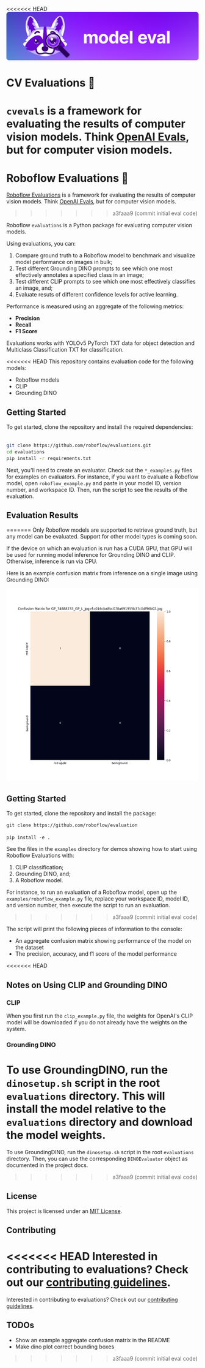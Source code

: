 <<<<<<< HEAD
![CV Evaluations banner](model-eval-banner.png)

# CV Evaluations 🔎

`cvevals` is a framework for evaluating the results of computer vision models. Think [OpenAI Evals](https://github.com/openai/evals), but for computer vision models.
=======
# Roboflow Evaluations 🔎

[Roboflow Evaluations](https://github.com/roboflow/evaluations) is a framework for evaluating the results of computer vision models. Think [OpenAI Evals](https://github.com/openai/evals), but for computer vision models.
>>>>>>> a3faaa9 (commit initial eval code)

Roboflow `evaluations` is a Python package for evaluating computer vision models.

Using evaluations, you can:

1. Compare ground truth to a Roboflow model to benchmark and visualize model performance on images in bulk;
2. Test different Grounding DINO prompts to see which one most effectively annotates a specified class in an image;
3. Test different CLIP prompts to see which one most effectively classifies an image, and;
4. Evaluate resuts of different confidence levels for active learning.

Performance is measured using an aggregate of the following metrics:

- **Precision**
- **Recall**
- **F1 Score**

Evaluations works with YOLOv5 PyTorch TXT data for object detection and Multiclass Classification TXT for classification.

<<<<<<< HEAD
This repository contains evaluation code for the following models:

- Roboflow models
- CLIP
- Grounding DINO

## Getting Started

To get started, clone the repository and install the required dependencies:

```bash

git clone https://github.com/roboflow/evaluations.git
cd evaluations
pip install -r requirements.txt
```

Next, you'll need to create an evaluator. Check out the `*_examples.py` files for examples on evaluators. For instance, if you want to evaluate a Roboflow model, open `roboflow_example.py` and paste in your model ID, version number, and workspace ID. Then, run the script to see the results of the evaluation.

## Evaluation Results
=======
Only Roboflow models are supported to retrieve ground truth, but any model can be evaluated. Support for other model types is coming soon.

If the device on which an evaluation is run has a CUDA GPU, that GPU will be used for running model inference for Grounding DINO and CLIP. Otherwise, inference is run via CPU.

Here is an example confusion matrix from inference on a single image using Grounding DINO:

![Confusion Matrix](example.png)

## Getting Started

To get started, clone the repository and install the package:

```
git clone https://github.com/roboflow/evaluation

pip install -e .
```

See the files in the `examples` directory for demos showing how to start using Roboflow Evaluations with:

1. CLIP classification;
2. Grounding DINO, and;
3. A Roboflow model.

For instance, to run an evaluation of a Roboflow model, open up the `examples/roboflow_example.py` file, replace your workspace ID, model ID, and version number, then execute the script to run an evaluation.
>>>>>>> a3faaa9 (commit initial eval code)

The script will print the following pieces of information to the console:

- An aggregate confusion matrix showing performance of the model on the dataset
- The precision, accuracy, and f1 score of the model performance

<<<<<<< HEAD
## Notes on Using CLIP and Grounding DINO

### CLIP

When you first run the `clip_example.py` file, the weights for OpenAI's CLIP model will be downloaded if you do not already have the weights on the system.

### Grounding DINO

To use GroundingDINO, run the `dinosetup.sh` script in the root `evaluations` directory. This will install the model relative to the `evaluations` directory and download the model weights.
=======
To use GroundingDINO, run the `dinosetup.sh` script in the root `evaluations` directory. Then, you can use the corresponding `DINOEvaluator` object as documented in the project docs.
>>>>>>> a3faaa9 (commit initial eval code)

## License

This project is licensed under an [MIT License](LICENSE).

## Contributing

<<<<<<< HEAD
Interested in contributing to evaluations? Check out our [contributing guidelines](CONTRIBUTING.md).
=======
Interested in contributing to evaluations? Check out our [contributing guidelines](CONTRIBUTING.md).

## TODOs

- Show an example aggregate confusion matrix in the README
- Make dino plot correct bounding boxes
>>>>>>> a3faaa9 (commit initial eval code)
